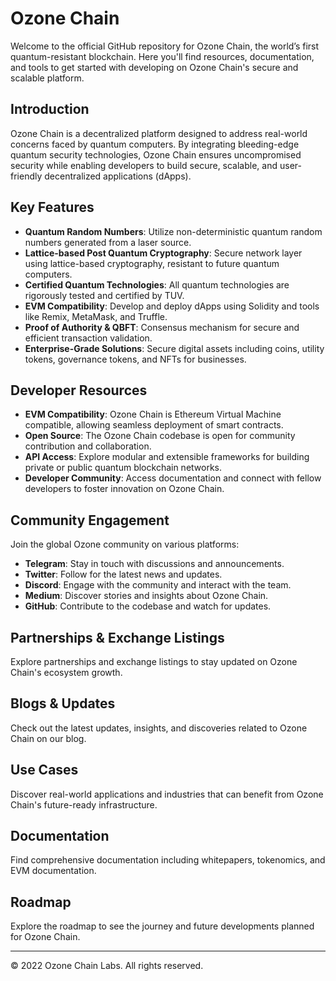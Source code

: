 # Ozone Chain

Welcome to the official GitHub repository for Ozone Chain, the world’s first quantum-resistant blockchain. Here you'll find resources, documentation, and tools to get started with developing on Ozone Chain's secure and scalable platform.

## Introduction

Ozone Chain is a decentralized platform designed to address real-world concerns faced by quantum computers. By integrating bleeding-edge quantum security technologies, Ozone Chain ensures uncompromised security while enabling developers to build secure, scalable, and user-friendly decentralized applications (dApps).

## Key Features

- **Quantum Random Numbers**: Utilize non-deterministic quantum random numbers generated from a laser source.
- **Lattice-based Post Quantum Cryptography**: Secure network layer using lattice-based cryptography, resistant to future quantum computers.
- **Certified Quantum Technologies**: All quantum technologies are rigorously tested and certified by TUV.
- **EVM Compatibility**: Develop and deploy dApps using Solidity and tools like Remix, MetaMask, and Truffle.
- **Proof of Authority & QBFT**: Consensus mechanism for secure and efficient transaction validation.
- **Enterprise-Grade Solutions**: Secure digital assets including coins, utility tokens, governance tokens, and NFTs for businesses.

## Developer Resources

- **EVM Compatibility**: Ozone Chain is Ethereum Virtual Machine compatible, allowing seamless deployment of smart contracts.
- **Open Source**: The Ozone Chain codebase is open for community contribution and collaboration.
- **API Access**: Explore modular and extensible frameworks for building private or public quantum blockchain networks.
- **Developer Community**: Access documentation and connect with fellow developers to foster innovation on Ozone Chain.

## Community Engagement

Join the global Ozone community on various platforms:
- **Telegram**: Stay in touch with discussions and announcements.
- **Twitter**: Follow for the latest news and updates.
- **Discord**: Engage with the community and interact with the team.
- **Medium**: Discover stories and insights about Ozone Chain.
- **GitHub**: Contribute to the codebase and watch for updates.

## Partnerships & Exchange Listings

Explore partnerships and exchange listings to stay updated on Ozone Chain's ecosystem growth.

## Blogs & Updates

Check out the latest updates, insights, and discoveries related to Ozone Chain on our blog.

## Use Cases

Discover real-world applications and industries that can benefit from Ozone Chain's future-ready infrastructure.

## Documentation

Find comprehensive documentation including whitepapers, tokenomics, and EVM documentation.

## Roadmap

Explore the roadmap to see the journey and future developments planned for Ozone Chain.


---

© 2022 Ozone Chain Labs. All rights reserved.
